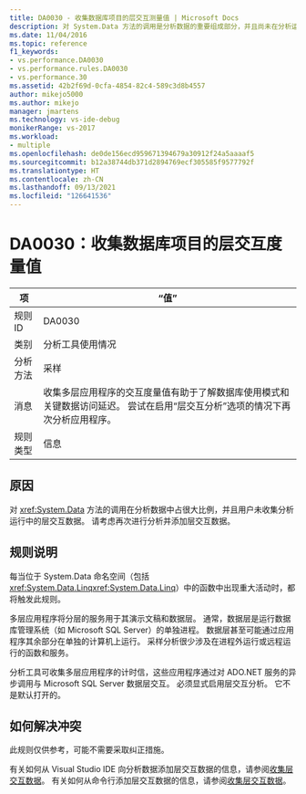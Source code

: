 ```yaml
---
title: DA0030 - 收集数据库项目的层交互测量值 | Microsoft Docs
description: 对 System.Data 方法的调用是分析数据的重要组成部分，并且尚未在分析运行过程中收集层交互数据。 请考虑再次进行分析并添加层交互数据。
ms.date: 11/04/2016
ms.topic: reference
f1_keywords:
- vs.performance.DA0030
- vs.performance.rules.DA0030
- vs.performance.30
ms.assetid: 42b2f69d-0cfa-4854-82c4-589c3d8b4557
author: mikejo5000
ms.author: mikejo
manager: jmartens
ms.technology: vs-ide-debug
monikerRange: vs-2017
ms.workload:
- multiple
ms.openlocfilehash: de0de156ecd959671394679a30912f24a5aaaaf5
ms.sourcegitcommit: b12a38744db371d2894769ecf305585f9577792f
ms.translationtype: HT
ms.contentlocale: zh-CN
ms.lasthandoff: 09/13/2021
ms.locfileid: "126641536"
---
```

# <a name="da0030-gather-tier-interaction-measurements-for-database-projects"></a>DA0030：收集数据库项目的层交互度量值

|项|“值”|
|-|-|
|规则 ID|DA0030|
|类别|分析工具使用情况|
|分析方法|采样|
|消息|收集多层应用程序的交互度量值有助于了解数据库使用模式和关键数据访问延迟。 尝试在启用“层交互分析”选项的情况下再次分析应用程序。|
|规则类型|信息|

## <a name="cause"></a>原因
 对 <xref:System.Data> 方法的调用在分析数据中占很大比例，并且用户未收集分析运行中的层交互数据。 请考虑再次进行分析并添加层交互数据。

## <a name="rule-description"></a>规则说明
 每当位于 System.Data 命名空间（包括 <xref:System.Data.Linq><xref:System.Data.Linq>）中的函数中出现重大活动时，都将触发此规则。

 多层应用程序将分层的服务用于其演示文稿和数据层。 通常，数据层是运行数据库管理系统（如 Microsoft SQL Server）的单独进程。 数据层甚至可能通过应用程序其余部分在单独的计算机上运行。 采样分析很少涉及在进程外运行或远程运行的函数和服务。

 分析工具可收集多层应用程序的计时信，这些应用程序通过对 ADO.NET 服务的异步调用与 Microsoft SQL Server 数据层交互。 必须显式启用层交互分析。 它不是默认打开的。

## <a name="how-to-fix-violations"></a>如何解决冲突
 此规则仅供参考，可能不需要采取纠正措施。

 有关如何从 Visual Studio IDE 向分析数据添加层交互数据的信息，请参阅[收集层交互数据](../profiling/collecting-tier-interaction-data.md)。 有关如何从命令行添加层交互数据的信息，请参阅[收集层交互数据](../profiling/adding-tier-interaction-data-from-the-command-line.md)。
